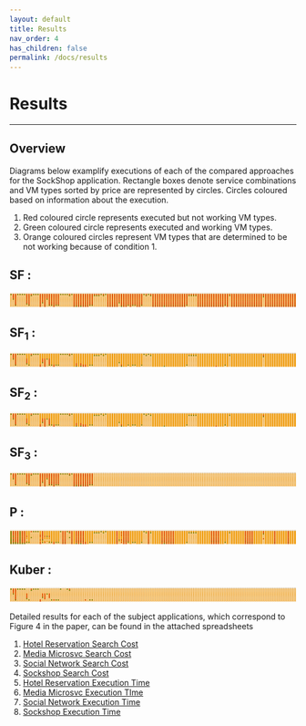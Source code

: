 ```yaml
---
layout: default
title: Results
nav_order: 4
has_children: false
permalink: /docs/results
---
```


# Results
---
    
## Overview

Diagrams below examplify executions of each of the compared approaches for the SockShop application.
Rectangle boxes denote service combinations and VM types sorted by price are represented by circles. 
Circles coloured based on information about the execution. 
1. Red coloured circle represents executed but not working VM types.
2. Green coloured circle represents executed and working VM types.
3. Orange coloured circles represent VM types that are determined to be not working because of condition 1.

## SF :
![SF1](../SF.png)

## SF<sub>1</sub> :
![SF1](../SF1.png)

## SF<sub>2</sub> :

![SF2](../sockshop.png)

## SF<sub>3</sub> :

![SF3](../SF3.png)

## P :

![P](../P.png)

## Kuber :

![Kuber](../Kuber.png)


Detailed results for each of the subject applications, which correspond to Figure 4 in the paper, can be found in the attached spreadsheets
1. [Hotel Reservation Search Cost](https://github.com/kubercostoptimizer/kubercostoptimizer.github.io/raw/main/Hotel_Reservation_search_cost.xlsx)
2. [Media Microsvc Search Cost](https://github.com/kubercostoptimizer/kubercostoptimizer.github.io/raw/main/Media_Microsvc_search_cost.xlsx)
3. [Social Network Search Cost](https://github.com/kubercostoptimizer/kubercostoptimizer.github.io/raw/main/Social_Network_search_cost.xlsx)
4. [Sockshop Search Cost](https://github.com/kubercostoptimizer/kubercostoptimizer.github.io/raw/main/sockshop_search_cost.xlsx)
5. [Hotel Reservation Execution Time](https://github.com/kubercostoptimizer/kubercostoptimizer.github.io/raw/main/Hotel_Reservation_exe_time.xlsx)
6. [Media Microsvc Execution TIme](https://github.com/kubercostoptimizer/kubercostoptimizer.github.io/raw/main/Media_microsvc_exe_time.xlsx)
7. [Social Network Execution Time](https://github.com/kubercostoptimizer/kubercostoptimizer.github.io/raw/main/Social_network_exe_time.xlsx)
8. [Sockshop Execution Time](https://github.com/kubercostoptimizer/kubercostoptimizer.github.io/raw/main/sockshop_exe_time.xlsx)


